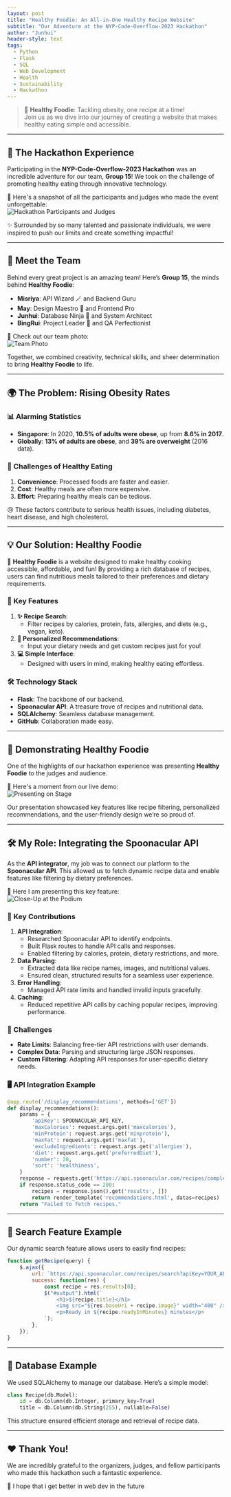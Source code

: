 ```yaml
---
layout: post
title: "Healthy Foodie: An All-in-One Healthy Recipe Website"
subtitle: "Our Adventure at the NYP-Code-Overflow-2023 Hackathon"
author: "Junhui"
header-style: text
tags:
  - Python
  - Flask
  - SQL
  - Web Development
  - Health
  - Sustainability
  - Hackathon
---
```


> 🚀 **Healthy Foodie**: Tackling obesity, one recipe at a time!  
> Join us as we dive into our journey of creating a website that makes healthy eating simple and accessible.

---

## 🌟 The Hackathon Experience

Participating in the **NYP-Code-Overflow-2023 Hackathon** was an incredible adventure for our team, **Group 15**! We took on the challenge of promoting healthy eating through innovative technology.  

📸 Here's a snapshot of all the participants and judges who made the event unforgettable:  
![Hackathon Participants and Judges](/img/in-post/NYP-Code-Overflow-2023/6O4A5846.JPG)

✨ Surrounded by so many talented and passionate individuals, we were inspired to push our limits and create something impactful!

---

## 💪 Meet the Team

Behind every great project is an amazing team! Here’s **Group 15**, the minds behind **Healthy Foodie**:  
- **Misriya**: API Wizard 🪄 and Backend Guru  
- **May**: Design Maestro 🎨 and Frontend Pro  
- **Junhui**: Database Ninja 🥷 and System Architect  
- **BingRui**: Project Leader 👑 and QA Perfectionist  

📸 Check out our team photo:  
![Team Photo](/img/in-post/NYP-Code-Overflow-2023/6O4A5343.JPG)

Together, we combined creativity, technical skills, and sheer determination to bring **Healthy Foodie** to life.

---

## 🌍 The Problem: Rising Obesity Rates

### 📊 Alarming Statistics
- **Singapore**: In 2020, **10.5% of adults were obese**, up from **8.6% in 2017**.  
- **Globally**: **13% of adults are obese**, and **39% are overweight** (2016 data).

### 🚧 Challenges of Healthy Eating
1. **Convenience**: Processed foods are faster and easier.  
2. **Cost**: Healthy meals are often more expensive.  
3. **Effort**: Preparing healthy meals can be tedious.  

😢 These factors contribute to serious health issues, including diabetes, heart disease, and high cholesterol.

---

## 💡 Our Solution: Healthy Foodie

🌟 **Healthy Foodie** is a website designed to make healthy cooking accessible, affordable, and fun! By providing a rich database of recipes, users can find nutritious meals tailored to their preferences and dietary requirements.

### 🌈 Key Features
1. **✨ Recipe Search**:
   - Filter recipes by calories, protein, fats, allergies, and diets (e.g., vegan, keto).  
2. **🌟 Personalized Recommendations**:
   - Input your dietary needs and get custom recipes just for you!  
3. **💻 Simple Interface**:
   - Designed with users in mind, making healthy eating effortless.

### 🛠️ Technology Stack
- **Flask**: The backbone of our backend.  
- **Spoonacular API**: A treasure trove of recipes and nutritional data.  
- **SQLAlchemy**: Seamless database management.  
- **GitHub**: Collaboration made easy.

---

## 🎤 Demonstrating Healthy Foodie

One of the highlights of our hackathon experience was presenting **Healthy Foodie** to the judges and audience.  

📸 Here's a moment from our live demo:  
![Presenting on Stage](/img/in-post/NYP-Code-Overflow-2023/6O4A5699.JPG)  

Our presentation showcased key features like recipe filtering, personalized recommendations, and the user-friendly design we’re so proud of.

---

## 🛠️ My Role: Integrating the Spoonacular API

As the **API integrator**, my job was to connect our platform to the **Spoonacular API**. This allowed us to fetch dynamic recipe data and enable features like filtering by dietary preferences.  

📸 Here I am presenting this key feature:  
![Close-Up at the Podium](/img/in-post/NYP-Code-Overflow-2023/6O4A5710.JPG)

### 🔑 Key Contributions
1. **API Integration**:
   - Researched Spoonacular API to identify endpoints.
   - Built Flask routes to handle API calls and responses.
   - Enabled filtering by calories, protein, dietary restrictions, and more.  
2. **Data Parsing**:
   - Extracted data like recipe names, images, and nutritional values.
   - Ensured clean, structured results for a seamless user experience.  
3. **Error Handling**:
   - Managed API rate limits and handled invalid inputs gracefully.  
4. **Caching**:
   - Reduced repetitive API calls by caching popular recipes, improving performance.

### 🤔 Challenges
- **Rate Limits**: Balancing free-tier API restrictions with user demands.  
- **Complex Data**: Parsing and structuring large JSON responses.  
- **Custom Filtering**: Adapting API responses for user-specific dietary needs.  

### 🖥️ API Integration Example

```python
@app.route('/display_recommendations', methods=['GET'])
def display_recommendations():
    params = {
        'apiKey': SPOONACULAR_API_KEY,
        'maxCalories': request.args.get('maxcalories'),
        'minProtein': request.args.get('minprotein'),
        'maxFat': request.args.get('maxfat'),
        'excludeIngredients': request.args.get('allergies'),
        'diet': request.args.get('preferredDiet'),
        'number': 20,
        'sort': 'healthiness',
    }
    response = requests.get('https://api.spoonacular.com/recipes/complexSearch', params=params)
    if response.status_code == 200:
        recipes = response.json().get('results', [])
        return render_template('recommendations.html', datas=recipes)
    return "Failed to fetch recipes."
```

---

## 🔎 Search Feature Example

Our dynamic search feature allows users to easily find recipes:

```javascript
function getRecipe(query) {
    $.ajax({
        url: `https://api.spoonacular.com/recipes/search?apiKey=YOUR_API_KEY&query=${query}`,
        success: function(res) {
            const recipe = res.results[0];
            $("#output").html(`
                <h1>${recipe.title}</h1>
                <img src="${res.baseUri + recipe.image}" width="400" />
                <p>Ready in ${recipe.readyInMinutes} minutes</p>
            `);
        },
    });
}
```

---

## 📂 Database Example

We used SQLAlchemy to manage our database. Here’s a simple model:

```python
class Recipe(db.Model):
    id = db.Column(db.Integer, primary_key=True)
    title = db.Column(db.String(255), nullable=False)
```

This structure ensured efficient storage and retrieval of recipe data.

---

## ❤️ Thank You!

We are incredibly grateful to the organizers, judges, and fellow participants who made this hackathon such a fantastic experience.  

💖 I hope that i get better in web dev in the future
